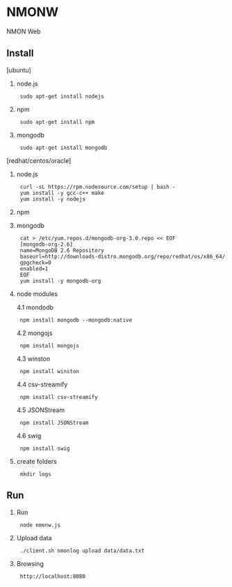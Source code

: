 NMONW
=========

NMON Web


Install
------------

[ubuntu]

1. node.js

        sudo apt-get install nodejs

2. npm 

        sudo apt-get install npm

3. mongodb

        sudo apt-get install mongodb


[redhat/centos/oracle]

1. node.js

        curl -sL https://rpm.nodesource.com/setup | bash -
        yum install -y gcc-c++ make
        yum install -y nodejs
    
2. npm

3. mongodb

        cat > /etc/yum.repos.d/mongodb-org-3.0.repo << EOF
        [mongodb-org-2.6]
        name=MongoDB 2.6 Repository
        baseurl=http://downloads-distro.mongodb.org/repo/redhat/os/x86_64/
        gpgcheck=0
        enabled=1
        EOF
        yum install -y mongodb-org

4. node modules

    4.1 mondodb

        npm install mongodb --mongodb:native

    4.2 mongojs

        npm install mongojs

    4.3 winston

        npm install winston

    4.4 csv-streamify

        npm install csv-streamify

    4.5 JSONStream

        npm install JSONStream

    4.6 swig

        npm install swig

5. create folders
    
        mkdir logs 

Run
---

1. Run

        node nmonw.js

2. Upload data

        ./client.sh nmonlog upload data/data.txt

3. Browsing

        http://localhost:8080

